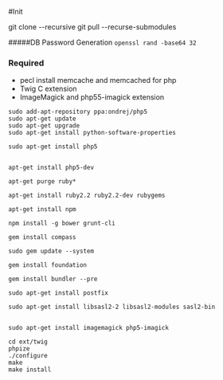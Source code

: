 #Init

git clone --recursive
git pull --recurse-submodules


#####DB Password Generation
```openssl rand -base64 32```



### Required

 * pecl install memcache and memcached for php
 * Twig C extension
 * ImageMagick and php55-imagick extension
 
 ```
 sudo add-apt-repository ppa:ondrej/php5
 sudo apt-get update
 sudo apt-get upgrade
 sudo apt-get install python-software-properties
 
 sudo apt-get install php5
 
 
 apt-get install php5-dev
 
 apt-get purge ruby*
 
 apt-get install ruby2.2 ruby2.2-dev rubygems
 
 apt-get install npm
 
 npm install -g bower grunt-cli
 
 gem install compass
 
 sudo gem update --system
 
 gem install foundation
 
 gem install bundler --pre
 
 sudo apt-get install postfix
 
 sudo apt-get install libsasl2-2 libsasl2-modules sasl2-bin
 
 
 sudo apt-get install imagemagick php5-imagick
 
 cd ext/twig
 phpize
 ./configure
 make
 make install
 ```
